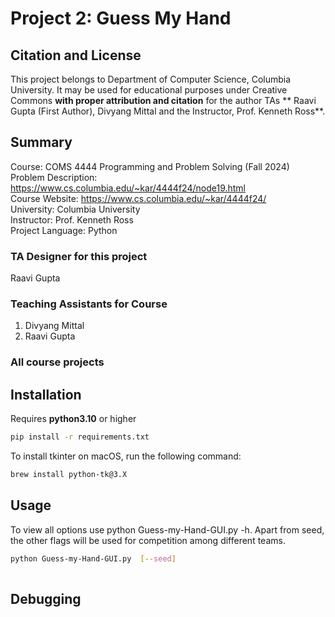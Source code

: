 # Project 2: Guess My Hand

## Citation and License
This project belongs to Department of Computer Science, Columbia University. It may be used for educational purposes under Creative Commons **with proper attribution and citation** for the author TAs ** Raavi Gupta (First Author), Divyang Mittal and the Instructor, Prof. Kenneth Ross**.

## Summary

Course: COMS 4444 Programming and Problem Solving (Fall 2024)  
Problem Description: https://www.cs.columbia.edu/~kar/4444f24/node19.html  
Course Website: https://www.cs.columbia.edu/~kar/4444f24/  
University: Columbia University  
Instructor: Prof. Kenneth Ross  
Project Language: Python

### TA Designer for this project

Raavi Gupta

### Teaching Assistants for Course
1. Divyang Mittal
2. Raavi Gupta

### All course projects

## Installation

Requires **python3.10** or higher

```bash
pip install -r requirements.txt
```

To install tkinter on macOS, run the following command:
```bash
brew install python-tk@3.X
```

## Usage

To view all options use python Guess-my-Hand-GUI.py -h. Apart from seed, the other flags will be used for competition among different teams.
```bash
python Guess-my-Hand-GUI.py  [--seed] 
      
```

## Debugging

